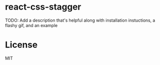 react-css-stagger
=================

TODO: Add a description that's helpful along with installation
instuctions, a flashy gif, and an example

License
=======

MIT
